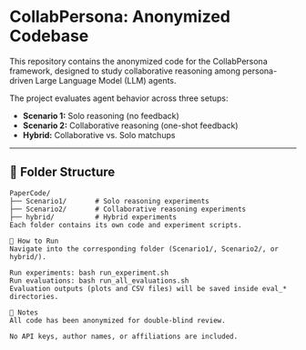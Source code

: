 # CollabPersona: Anonymized Codebase

This repository contains the anonymized code for the CollabPersona framework, designed to study collaborative reasoning among persona-driven Large Language Model (LLM) agents.

The project evaluates agent behavior across three setups:
- **Scenario 1:** Solo reasoning (no feedback)
- **Scenario 2:** Collaborative reasoning (one-shot feedback)
- **Hybrid:** Collaborative vs. Solo matchups

---

## 🔹 Folder Structure

```text
PaperCode/
├── Scenario1/       # Solo reasoning experiments
├── Scenario2/       # Collaborative reasoning experiments
├── hybrid/          # Hybrid experiments
Each folder contains its own code and experiment scripts.

🔹 How to Run
Navigate into the corresponding folder (Scenario1/, Scenario2/, or hybrid/).

Run experiments: bash run_experiment.sh
Run evaluations: bash run_all_evaluations.sh
Evaluation outputs (plots and CSV files) will be saved inside eval_* directories.

🔹 Notes
All code has been anonymized for double-blind review.

No API keys, author names, or affiliations are included.
